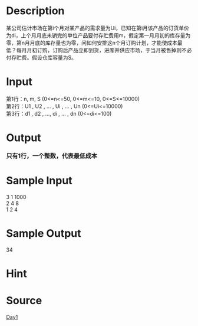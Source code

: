 
# Description

<div class="content"><div>某公司估计市场在第i个月对某产品的需求量为Ui，已知在第i月该产品的订货单价为di，上个月月底未销完的单位产品要付存贮费用m，假定第一月月初的库存量为零，第n月月底的库存量也为零，问如何安排这n个月订购计划，才能使成本最低？每月月初订购，订购后产品立即到货，进库并供应市场，于当月被售掉则不必付存贮费。假设仓库容量为S。</div></div>

# Input

<div class="content"><div>第1行：n, m, S (0&lt;=n&lt;=50, 0&lt;=m&lt;=10, 0&lt;=S&lt;=10000)</div>
<div>第2行：U1 , U2 , ... , Ui , ... , Un (0&lt;=Ui&lt;=10000)</div>
<div>第3行：d1 , d2 , ..., di , ... , dn (0&lt;=di&lt;=100)</div></div>

# Output

<div class="content"><p class="MsoNormal" style="mso-margin-bottom-alt:auto;margin-left:17.7pt;
text-indent:-17.7pt;mso-char-indent-count:-1.47"><b style="mso-bidi-font-weight:
normal"><span style="font-size:12.0pt;font-family:宋体;mso-ascii-font-family:
&#34;Times New Roman&#34;;mso-hansi-font-family:&#34;Times New Roman&#34;">只有</span></b><b style="mso-bidi-font-weight:normal"><span lang="EN-US" style="font-size:12.0pt">1</span></b><b style="mso-bidi-font-weight:normal"><span style="font-size:12.0pt;font-family:
宋体;mso-ascii-font-family:&#34;Times New Roman&#34;;mso-hansi-font-family:&#34;Times New Roman&#34;">行，一个整数，代表最低成本</span></b><b style="mso-bidi-font-weight:normal"><span lang="EN-US" style="font-size:12.0pt"><o:p></o:p></span></b></p>
<p></p></div>

# Sample Input

<div class="content"><span class="sampledata">3 1 1000<br/>
2 4 8<br/>
1 2 4 <br/>
</span></div>

# Sample Output

<div class="content"><span class="sampledata">34</span></div>

# Hint

<div class="content"><p></p></div>

# Source

<div class="content"><p><a href="problemset.php?search=Day1">Day1</a></p></div>

